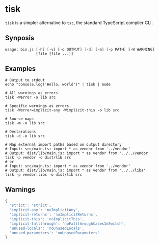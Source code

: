 tisk
====

`tisk` is a simpler alternative to `tsc`, the standard TypeScript compiler CLI.

Synposis
--------

```
usage: bin.js [-h] [-v] [-o OUTPUT] [-d] [-m] [-p PATH] [-W WARNING]
              [file [file ...]]
```

Examples
--------

```shell
# Output to stdout
echo "console.log('Hello, world')" | tisk | node

# All warnings as errors
tisk -Werror -o lib src

# Specific warnings as errors
tisk -Werror=implicit-any -Wimplicit-this -o lib src

# Source maps
tisk -m -o lib src

# Declarations
tisk -d -o lib src

# Map external import paths based on output directory
# Input: src/main.ts: import * as vendor from '../vendor'
# Output: dist/lib/main.js: import * as vendor from '../../vendor'
tisk -p vendor -o dist/lib src
# or
# Input: src/main.ts: import * as vendor from '../vendor'
# Output: dist/lib/main.js: import * as vendor from '../../libs'
tisk -p vendor:libs -o dist/lib src
```

Warnings
--------

```javascript
{
  'strict': 'strict',
  'implicit-any': 'noImplicitAny',
  'implicit-returns': 'noImplicitReturns',
  'implicit-this': 'noImplicitThis',
  'implicit-fallthrough': 'noFallthroughCasesInSwitch',
  'unused-locals': 'noUnusedLocals',
  'unused-parameters': 'noUnusedParameters'
}
```
